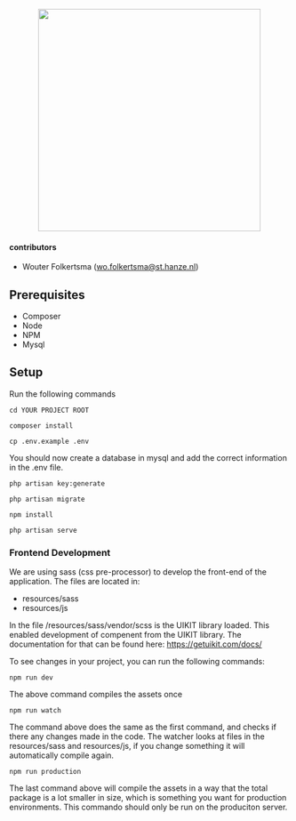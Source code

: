 <p align="center"><a href="https://laravel.com" target="_blank"><img src="https://raw.githubusercontent.com/laravel/art/master/logo-lockup/5%20SVG/2%20CMYK/1%20Full%20Color/laravel-logolockup-cmyk-red.svg" width="400"></a></p>

#### contributors

* Wouter Folkertsma (wo.folkertsma@st.hanze.nl)

## Prerequisites

* Composer
* Node
* NPM
* Mysql

## Setup

Run the following commands

```shell script
cd YOUR PROJECT ROOT
```
```shell script
composer install
```
```shell script
cp .env.example .env
```

You should now create a database in mysql and add the correct information in the .env file. 

```shell script
php artisan key:generate
```

```shell script
php artisan migrate
```

```shell script
npm install
```

```shell script
php artisan serve
```

### Frontend Development
We are using sass (css pre-processor) to develop the front-end of the application. The files are located in:

* resources/sass
* resources/js

In the file /resources/sass/vendor/scss is the UIKIT library loaded. This enabled development of compenent from the UIKIT library.
The documentation for that can be found here: 
https://getuikit.com/docs/

To see changes in your project, you can run the following commands:

```shell script
npm run dev
```
The above command compiles the assets once

```shell script
npm run watch
```
The command above does the same as the first command, and checks if there any changes made in the code.
The watcher looks at files in the resources/sass and resources/js, if you change something it will automatically compile again.

```shell script
npm run production
```
The last command above will compile the assets in a way that the total package is a lot smaller in size, which is 
something you want for production environments. This commando should only be run on the produciton server.

 